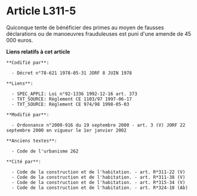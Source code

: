 # Article L311-5

Quiconque tente de bénéficier des primes au moyen de fausses déclarations ou de manoeuvres frauduleuses est puni d'une amende
de 45 000 euros.

**Liens relatifs à cet article**

	**Codifié par**:

	  - Décret n°78-621 1978-05-31 JORF 8 JUIN 1978

	**Liens**:

	  - SPEC_APPLI: Loi n°92-1336 1992-12-16 art. 373
	  - TXT_SOURCE: Règlement CE 1103/97 1997-06-17
	  - TXT_SOURCE: Règlement CE 974/98 1998-05-03

	**Modifié par**:

	  - Ordonnance n°2000-916 du 19 septembre 2000 - art. 3 (V) JORF 22 septembre 2000 en vigueur le 1er janvier 2002

	**Anciens textes**:

	  - Code de l'urbanisme 262

	**Cité par**:

	  - Code de la construction et de l'habitation. - art. R*311-22 (V)
	  - Code de la construction et de l'habitation. - art. R*311-38 (V)
	  - Code de la construction et de l'habitation. - art. R*315-34 (V)
	  - Code de la construction et de l'habitation. - art. R*324-18 (Ab)
